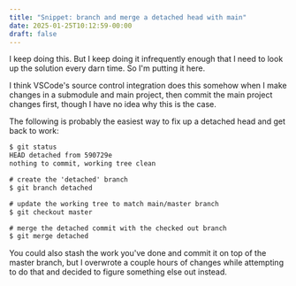 ```yaml
---
title: "Snippet: branch and merge a detached head with main"
date: 2025-01-25T10:12:59-00:00
draft: false
---
```


I keep doing this. But I keep doing it infrequently enough that I need to look up the solution every darn time. So I'm putting it here.

I think VSCode's source control integration does this somehow when I make changes in a submodule and main project, then commit the main project changes first, though I have no idea why this is the case.

The following is probably the easiest way to fix up a detached head and get back to work:

```txt
$ git status
HEAD detached from 590729e
nothing to commit, working tree clean

# create the 'detached' branch
$ git branch detached

# update the working tree to match main/master branch
$ git checkout master

# merge the detached commit with the checked out branch
$ git merge detached
```

You could also stash the work you've done and commit it on top of the master branch, but I overwrote a couple hours of changes while attempting to do that and decided to figure something else out instead.
